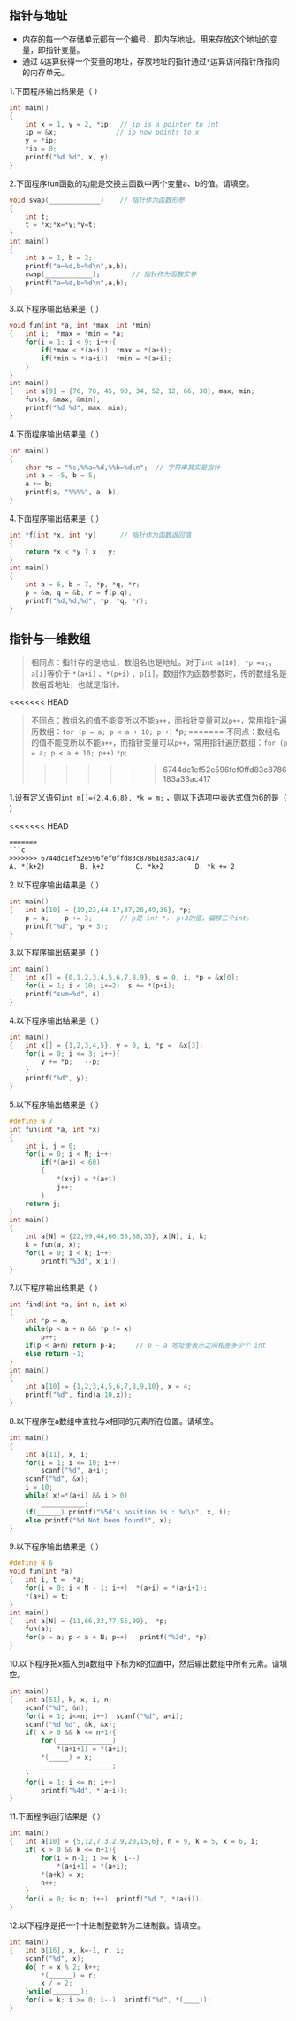 ## 指针与地址

- 内存的每一个存储单元都有一个编号，即内存地址。用来存放这个地址的变量，即指针变量。
- 通过 `&`运算获得一个变量的地址，存放地址的指针通过`*`运算访问指针所指向的内存单元。

1.下面程序输出结果是（        ）

```c
int main()
{
    int x = 1, y = 2, *ip;	// ip is a pointer to int
    ip = &x;			   // ip now points to x
    y = *ip;	
    *ip = 0;
    printf("%d %d", x, y);	
}
```

2.下面程序fun函数的功能是交换主函数中两个变量a、b的值。请填空。

```c
void swap(_____________)	// 指针作为函数形参
{
    int t;
    t = *x;*x=*y;*y=t;
}
int main()
{
    int a = 1, b = 2;
    printf("a=%d,b=%d\n",a,b);
    swap(____________);		   // 指针作为函数实参
    printf("a=%d,b=%d\n",a,b);
}
```

3.以下程序输出结果是（        ）

```c
void fun(int *a, int *max, int *min)
{   int i;  *max = *min = *a;
    for(i = 1; i < 9; i++){
        if(*max < *(a+i))  *max = *(a+i);
        if(*min > *(a+i))  *min = *(a+i);
    }
}
int main()
{   int a[9] = {76, 78, 45, 90, 34, 52, 12, 66, 38}, max, min;
    fun(a, &max, &min);		
    printf("%d %d", max, min);	
}
```

4.下面程序输出结果是（        ）

```c
int main()
{
    char *s = "%s,%%a=%d,%%b=%d\n";  // 字符串其实是指针
    int a = -5, b = 5;
    a += b;
    printf(s, "%%%%", a, b);	 
}
```

4.下面程序输出结果是（        ）

```c
int *f(int *x, int *y)      // 指针作为函数返回值
{
    return *x < *y ? x : y;
}
int main()
{
    int a = 6, b = 7, *p, *q, *r;
    p = &a; q = &b; r = f(p,q);
    printf("%d,%d,%d", *p, *q, *r);	
}
```

## 指针与一维数组

> 相同点：指针存的是地址，数组名也是地址。对于`int a[10], *p =a;`，`a[i]`等价于 `*(a+i)` 、`*(p+i)` 、`p[i]`。数组作为函数参数时，传的数组名是数组首地址，也就是指针。

<<<<<<< HEAD
> 不同点：数组名的值不能变所以不能`a++`，而指针变量可以`p++`，常用指针遍历数组：`for (p = a; p < a + 10; p++)`   *p;
=======
> 不同点：数组名的值不能变所以不能`a++`，而指针变量可以`p++`，常用指针遍历数组：`for (p = a; p < a + 10; p++)`   `*p`;
>>>>>>> 6744dc1ef52e596fef0ffd83c8786183a33ac417
>

1.设有定义语句`int m[]={2,4,6,8}, *k = m;` ，则以下选项中表达式值为6的是（        ）

<<<<<<< HEAD
```tex
=======
```c
>>>>>>> 6744dc1ef52e596fef0ffd83c8786183a33ac417
A. *(k+2)         B. k+2        C. *k+2        D. *k += 2	
```

2.以下程序输出结果是（        ）

```c
int main()
{   int a[10] = {19,23,44,17,37,28,49,36}, *p;
    p = a;    p += 3;		// p是 int *， p+3的值，偏移三个int。
    printf("%d", *p + 3);		
}
```

3.以下程序输出结果是（        ）

```c
int main()
{   int x[] = {0,1,2,3,4,5,6,7,8,9}, s = 0, i, *p = &x[0];
    for(i = 1; i < 10; i+=2)  s += *(p+i);
    printf("sum=%d", s);	
}
```

4.以下程序输出结果是（        ）

```c
int main()
{   int x[] = {1,2,3,4,5}, y = 0, i, *p =  &x[3];
    for(i = 0; i <= 3; i++){
        y += *p;   --p;
    }
    printf("%d", y);		
}
```

5.以下程序输出结果是（        ）

```c
#define N 7
int fun(int *a, int *x)
{   
    int i, j = 0;
    for(i = 0; i < N; i++)
        if(*(a+i) < 60)
        {
            *(x+j) = *(a+i); 
            j++;
        }
    return j;
}
int main()
{   
    int a[N] = {22,99,44,66,55,88,33}, x[N], i, k;
    k = fun(a, x);
    for(i = 0; i < k; i++)
        printf("%3d", x[i]);	
}
```

7.以下程序输出结果是（        ）

```c
int find(int *a, int n, int x)
{   
    int *p = a;
    while(p < a + n && *p != x) 
        p++;
    if(p < a+n) return p-a;		// p - a 地址差表示之间相差多少个 int 
    else return -1;
}
int main()
{   
    int a[10] = {1,2,3,4,5,6,7,8,9,10}, x = 4;
    printf("%d", find(a,10,x));		
}
```

8.以下程序在a数组中查找与x相同的元素所在位置。请填空。

```c
int main()
{   
    int a[11], x, i;
    for(i = 1; i <= 10; i++)  
        scanf("%d", a+i);
    scanf("%d", &x);
    i = 10;
    while( x!=*(a+i) && i > 0)
        ___________;		
    if(______) printf("%5d's position is : %d\n", x, i);	
    else printf("%d Not been found!", x);
}
```

9.以下程序输出结果是（        ）

```c
#define N 6
void fun(int *a)
{   int i, t =  *a;
    for(i = 0; i < N - 1; i++)  *(a+i) = *(a+i+1);
    *(a+i) = t;
}
int main()
{   int a[N] = {11,66,33,77,55,99},  *p;
    fun(a);
    for(p = a; p < a + N; p++)   printf("%3d", *p);	
}
```

10.以下程序把x插入到a数组中下标为k的位置中，然后输出数组中所有元素。请填空。

```c
int main()
{   int a[51], k, x, i, n;
    scanf("%d", &n);
    for(i = 1; i<=n; i++)  scanf("%d", a+i);
    scanf("%d %d", &k, &x);
    if( k > 0 && k <= n+1){
        for(______________)		
            *(a+i+1) = *(a+i);
        *(_____) = x;			
        __________________;		
    }
    for(i = 1; i <= n; i++)
        printf("%4d", *(a+i));
}
```

11.下面程序运行结果是（        ）

```c
int main()
{   int a[10] = {5,12,7,3,2,9,20,15,6}, n = 9, k = 5, x = 6, i;
    if( k > 0 && k <= n+1){
        for(i = n-1; i >= k; i--)
            *(a+i+1) = *(a+i);
        *(a+k) = x;
        n++;
    }
    for(i = 0; i< n; i++)  printf("%d ", *(a+i));	
}
```

12.以下程序是把一个十进制整数转为二进制数。请填空。

```c
int main()
{   int b[16], x, k=-1, r, i;
    scanf("%d", x);
    do{ r = x % 2; k++;
        *(______) = r;
        x / = 2;
    }while(_______);
    for(i = k; i >= 0; i--)  printf("%d", *(____));
}
```


